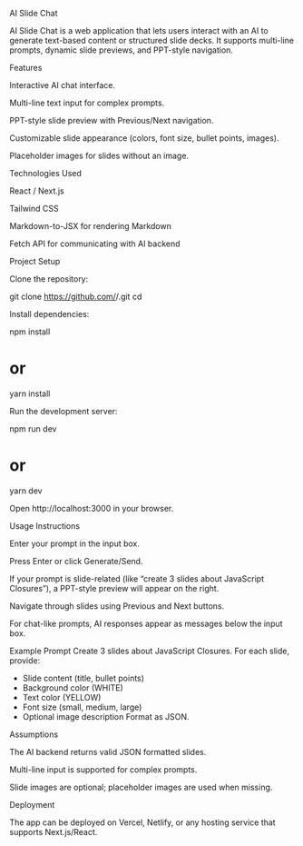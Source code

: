AI Slide Chat

AI Slide Chat is a web application that lets users interact with an AI to generate text-based content or structured slide decks. It supports multi-line prompts, dynamic slide previews, and PPT-style navigation.

Features

Interactive AI chat interface.

Multi-line text input for complex prompts.

PPT-style slide preview with Previous/Next navigation.

Customizable slide appearance (colors, font size, bullet points, images).

Placeholder images for slides without an image.

Technologies Used

React / Next.js

Tailwind CSS

Markdown-to-JSX for rendering Markdown

Fetch API for communicating with AI backend

Project Setup

Clone the repository:

git clone https://github.com/<your-username>/<repo-name>.git
cd <repo-name>


Install dependencies:

npm install
# or
yarn install


Run the development server:

npm run dev
# or
yarn dev


Open http://localhost:3000
 in your browser.

Usage Instructions

Enter your prompt in the input box.

Press Enter or click Generate/Send.

If your prompt is slide-related (like “create 3 slides about JavaScript Closures”), a PPT-style preview will appear on the right.

Navigate through slides using Previous and Next buttons.

For chat-like prompts, AI responses appear as messages below the input box.

Example Prompt
Create 3 slides about JavaScript Closures.
For each slide, provide:
- Slide content (title, bullet points)
- Background color (WHITE)
- Text color (YELLOW)
- Font size (small, medium, large)
- Optional image description
Format as JSON.

Assumptions

The AI backend returns valid JSON formatted slides.

Multi-line input is supported for complex prompts.

Slide images are optional; placeholder images are used when missing.

Deployment

The app can be deployed on Vercel, Netlify, or any hosting service that supports Next.js/React.
